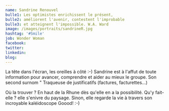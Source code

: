 ```yaml
---
name: Sandrine Renouvel
bulle1: Les optimistes enrichissent le présent, 
bulle2: améliorent l'avenir, contestent l'improbable 
bulle3: et atteignent l'impossible. W.A. Ward
image: /images/portraits/sandrineR.jpg
hashtag: '#Smile'
job: Wonder Woman
facebook: 
twitter: 
linkedin: 
blog: 
---
```

La tête dans l'écran, les oreilles à côté :-) Sandrine est à l'affut de toute information pour avancer, comprendre et aider au mieux le groupe. Son second surnom " Traqueuse de justificatifs (factures, facturettes...)

Où la trouver ? En haut de la Rhune dès qu'elle en a la possibilité. Qu'y fait-elle ? elle s'enivre du paysage. Sinon, elle regarde la vie à travers son incroyable kaléidoscope Goood!  :-)
